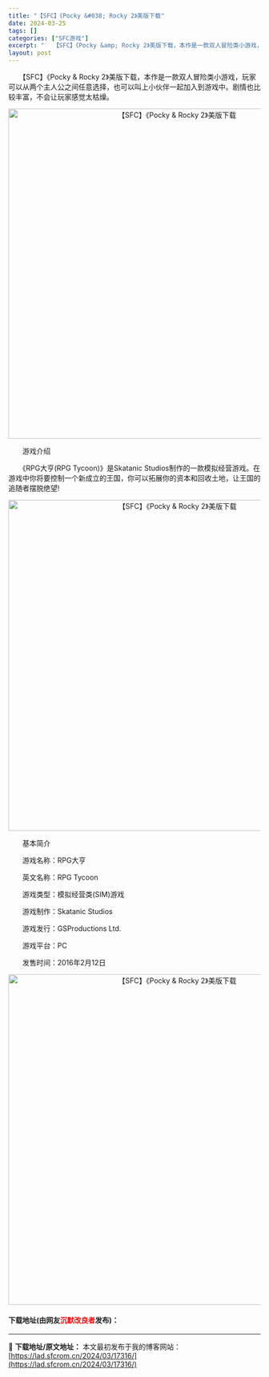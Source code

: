 ```yaml
---
title: "【SFC】《Pocky &#038; Rocky 2》美版下载"
date: 2024-03-25
tags: []
categories: ["SFC游戏"]
excerpt: "　　【SFC】《Pocky &amp; Rocky 2》美版下载，本作是一款双人冒险类小游戏，玩家可以从两个主人公之间任意选择，也可以叫上小伙伴一起加入到游戏中。剧情也比较丰富，不会让玩家感觉太枯燥。 　　游戏介绍 　　《RPG大亨(RPG Tycoon)》是Skatanic Studios制作的一&hellip;"
layout: post
---
```


 <p>　　【SFC】《Pocky &amp; Rocky 2》美版下载，本作是一款双人冒险类小游戏，玩家可以从两个主人公之间任意选择，也可以叫上小伙伴一起加入到游戏中。剧情也比较丰富，不会让玩家感觉太枯燥。</p> <p align="center"><img align="" border="0" src="https://lad.sfcrom.cn/wp-content/uploads/2024/03/20240325_6600c76ba3080.png" width="658" alt="【SFC】《Pocky &amp; Rocky 2》美版下载" /></p> <p>　　游戏介绍</p> <p>　　《RPG大亨(RPG Tycoon)》是Skatanic Studios制作的一款模拟经营游戏。在游戏中你将要控制一个新成立的王国，你可以拓展你的资本和回收土地，让王国的追随者摆脱绝望!</p> <p align="center"><img align="" border="0" src="https://lad.sfcrom.cn/wp-content/uploads/2024/03/20240325_6600c76d29faa.png" width="660" alt="【SFC】《Pocky &amp; Rocky 2》美版下载" /></p> <p>　　基本简介</p> <p>　　游戏名称：RPG大亨</p> <p>　　英文名称：RPG Tycoon</p> <p>　　游戏类型：模拟经营类(SIM)游戏</p> <p>　　游戏制作：Skatanic Studios</p> <p>　　游戏发行：GSProductions Ltd.</p> <p>　　游戏平台：PC</p> <p>　　发售时间：2016年2月12日</p> <p align="center"><img align="" border="0" src="https://lad.sfcrom.cn/wp-content/uploads/2024/03/20240325_6600c76e7a0dc.png" width="659" alt="【SFC】《Pocky &amp; Rocky 2》美版下载" /></p> <p><h4>下载地址(由网友<font color="red">沉默改良者</font>发布)：</h4></p> 

---
📖 **下载地址/原文地址：** 本文最初发布于我的博客网站：[https://lad.sfcrom.cn/2024/03/17316/](https://lad.sfcrom.cn/2024/03/17316/)
